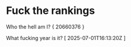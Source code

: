 # Fuck the rankings

Who the hell am I?
{ 20660376 }

What fucking year is it?
[ 2025-07-01T16:13:20Z ]
